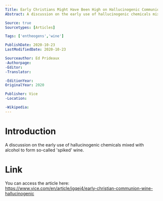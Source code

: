 ```yaml
---
Title: Early Christians Might Have Been High on Hallucinogenic Communion Wine
Abstract: A discussion on the early use of hallucinogenic chemicals mixed with alcohol to form so-called 'spiked' wine.

Source: true
Sourcetypes: [Articles]

Tags: ['entheogens','wine']

PublishDate: 2020-10-23
LastModifiedDate: 2020-10-23

Sourceauthor: Ed Prideaux
-Authorpage:
-Editor:
-Translator:

-EditionYear:
OriginalYear: 2020

Publisher: Vice
-Location:

-Wikipedia:
---
```

# Introduction
A discussion on the early use of hallucinogenic chemicals mixed with alcohol to form so-called 'spiked' wine.

# Link
You can access the article here: https://www.vice.com/en/article/jgqej4/early-christian-communion-wine-hallucinogenic
